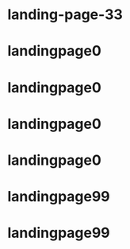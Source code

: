 # landing-page-33
# landingpage0
# landingpage0
# landingpage0
# landingpage0
# landingpage99
# landingpage99
